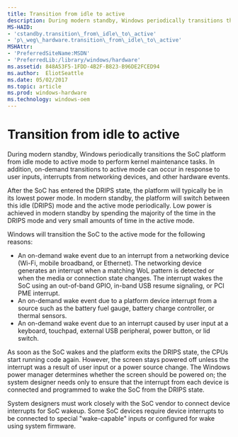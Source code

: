 ```yaml
---
title: Transition from idle to active
description: During modern standby, Windows periodically transitions the SoC platform from idle mode to active mode to perform kernel maintenance tasks.
MS-HAID:
- 'cstandby.transition\_from\_idle\_to\_active'
- 'p\_weg\_hardware.transition\_from\_idle\_to\_active'
MSHAttr:
- 'PreferredSiteName:MSDN'
- 'PreferredLib:/library/windows/hardware'
ms.assetid: 848A53F5-1FDD-4B2F-B823-B96DE2FCED94
ms.author:  EliotSeattle
ms.date: 05/02/2017
ms.topic: article
ms.prod: windows-hardware
ms.technology: windows-oem
---
```


# Transition from idle to active


During modern standby, Windows periodically transitions the SoC platform from idle mode to active mode to perform kernel maintenance tasks. In addition, on-demand transitions to active mode can occur in response to user inputs, interrupts from networking devices, and other hardware events.

After the SoC has entered the DRIPS state, the platform will typically be in its lowest power mode. In modern standby, the platform will switch between this idle (DRIPS) mode and the active mode periodically. Low power is achieved in modern standby by spending the majority of the time in the DRIPS mode and very small amounts of time in the active mode.

Windows will transition the SoC to the active mode for the following reasons:

-   An on-demand wake event due to an interrupt from a networking device (Wi-Fi, mobile broadband, or Ethernet). The networking device generates an interrupt when a matching WoL pattern is detected or when the media or connection state changes. The interrupt wakes the SoC using an out-of-band GPIO, in-band USB resume signaling, or PCI PME interrupt.
-   An on-demand wake event due to a platform device interrupt from a source such as the battery fuel gauge, battery charge controller, or thermal sensors.
-   An on-demand wake event due to an interrupt caused by user input at a keyboard, touchpad, external USB peripheral, power button, or lid switch.

As soon as the SoC wakes and the platform exits the DRIPS state, the CPUs start running code again. However, the screen stays powered off unless the interrupt was a result of user input or a power source change. The Windows power manager determines whether the screen should be powered on; the system designer needs only to ensure that the interrupt from each device is connected and programmed to wake the SoC from the DRIPS state.

System designers must work closely with the SoC vendor to connect device interrupts for SoC wakeup. Some SoC devices require device interrupts to be connected to special "wake-capable" inputs or configured for wake using system firmware.

 

 






